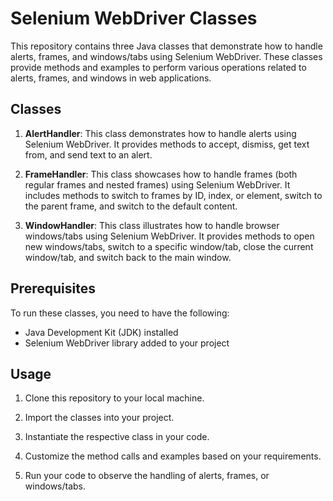 # Selenium WebDriver Classes

This repository contains three Java classes that demonstrate how to handle alerts, frames, and windows/tabs using Selenium WebDriver. These classes provide methods and examples to perform various operations related to alerts, frames, and windows in web applications.

## Classes

1. **AlertHandler**: This class demonstrates how to handle alerts using Selenium WebDriver. It provides methods to accept, dismiss, get text from, and send text to an alert.

2. **FrameHandler**: This class showcases how to handle frames (both regular frames and nested frames) using Selenium WebDriver. It includes methods to switch to frames by ID, index, or element, switch to the parent frame, and switch to the default content.

3. **WindowHandler**: This class illustrates how to handle browser windows/tabs using Selenium WebDriver. It provides methods to open new windows/tabs, switch to a specific window/tab, close the current window/tab, and switch back to the main window.

## Prerequisites

To run these classes, you need to have the following:

- Java Development Kit (JDK) installed
- Selenium WebDriver library added to your project

## Usage

1. Clone this repository to your local machine.

2. Import the classes into your project.

3. Instantiate the respective class in your code.

4. Customize the method calls and examples based on your requirements.

5. Run your code to observe the handling of alerts, frames, or windows/tabs.